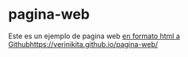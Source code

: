 # pagina-web
Este es un ejemplo de pagina web [en formato html a Github](https://verinikita.github.io/pagina-web/)https://verinikita.github.io/pagina-web/
